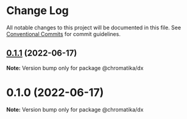 # Change Log

All notable changes to this project will be documented in this file.
See [Conventional Commits](https://conventionalcommits.org) for commit guidelines.

## [0.1.1](https://github.com/tkofh/chromatika/compare/@chromatika/dx@0.1.0...@chromatika/dx@0.1.1) (2022-06-17)

**Note:** Version bump only for package @chromatika/dx





# 0.1.0 (2022-06-17)

**Note:** Version bump only for package @chromatika/dx
